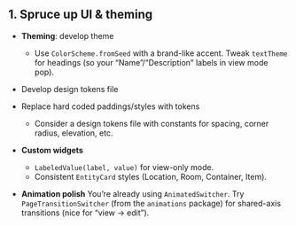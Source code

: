 ## 1. Spruce up UI & theming

* **Theming**: develop theme
    * Use `ColorScheme.fromSeed` with a brand-like accent. Tweak `textTheme` for headings (so your “Name”/“Description” labels in view mode pop).
* Develop design tokens file
* Replace hard coded paddings/styles with tokens
    *  Consider a design tokens file with constants for spacing, corner radius, elevation, etc.
* **Custom widgets**
    * `LabeledValue(label, value)` for view-only mode.
    * Consistent `EntityCard` styles (Location, Room, Container, Item).
  
* **Animation polish**
  You’re already using `AnimatedSwitcher`. Try `PageTransitionSwitcher` (from the `animations` package) for shared-axis transitions (nice for “view → edit”).